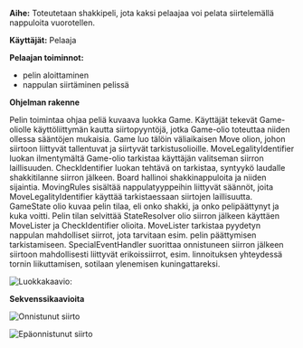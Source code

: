 ﻿__Aihe:__ Toteutetaan shakkipeli, jota kaksi pelaajaa voi pelata siirtelemällä nappuloita vuorotellen.

__Käyttäjät:__ Pelaaja

__Pelaajan toiminnot:__

- pelin aloittaminen
- nappulan siirtäminen pelissä


__Ohjelman rakenne__

Pelin toimintaa ohjaa peliä kuvaava luokka Game. Käyttäjät tekevät Game-oliolle käyttöliittymän kautta siirtopyyntöjä, jotka Game-olio toteuttaa niiden ollessa sääntöjen mukaisia.
Game luo tälöin väliaikaisen Move olion, johon siirtoon liittyvät tallentuvat ja siirtyvät tarkistusolioille. MoveLegalityIdentifier luokan ilmentymältä Game-olio tarkistaa käyttäjän valitseman siirron laillisuuden.
CheckIdentifier luokan tehtävä on tarkistaa, syntyykö laudalle shakkitilanne siirron jälkeen. Board hallinoi shakkinappuloita ja niiden sijaintia. MovingRules sisältää nappulatyyppeihin liittyvät säännöt,
joita MoveLegalityIdentifier käyttää tarkistaessaan siirtojen laillisuutta. GameState olio kuvaa pelin tilaa, eli onko shakki, ja onko pelipäättynyt ja kuka voitti.
Pelin tilan selvittää StateResolver olio siirron jälkeen käyttäen MoveLister ja CheckIdentifier olioita. MoveLister tarkistaa pyydetyn nappulan mahdolliset siirrot, jota tarvitaan esim. pelin päättymisen
tarkistamiseen. SpecialEventHandler suorittaa onnistuneen siirron jälkeen siirtoon mahdollisesti liittyvät erikoissiirrot, esim. linnoituksen yhteydessä tornin liikuttamisen, sotilaan
ylenemisen kuningattareksi.


![Luokkakaavio:](Luokkakaavio.png)

__Sekvenssikaavioita__

![Onnistunut siirto](siirtoonnistunut.png)

![Epäonnistunut siirto](epaonnistunutsiirto.png)